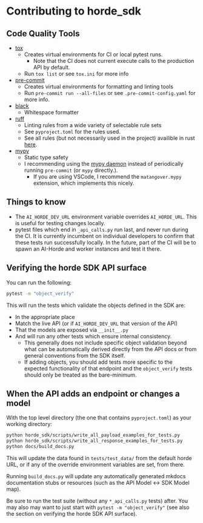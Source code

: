 # Contributing to horde_sdk

## Code Quality Tools

* [tox](https://tox.wiki/)
  * Creates virtual environments for CI or local pytest runs.
    * Note that the CI does not current execute calls to the production API by default.
  * Run `tox list` or see `tox.ini` for more info
* [pre-commit](https://pre-commit.com/)
  * Creates virtual environments for formatting and linting tools
  * Run `pre-commit run --all-files` or see `.pre-commit-config.yaml` for more info.
* [black](https://github.com/psf/black)
  * Whitespace formatter
* [ruff](https://github.com/astral-sh/ruff)
  * Linting rules from a wide variety of selectable rule sets
  * See `pyproject.toml` for the rules used.
  * See all rules (but not necessarily used in the project) availible in rust [here](https://beta.ruff.rs/docs/rules/).
* [mypy](https://mypy-lang.org/)
  * Static type safety
  * I recommending using the [mypy daemon](https://mypy.readthedocs.io/en/stable/mypy_daemon.html) instead of periodically running `pre-commit` (or `mypy` directly.).
    * If you are using VSCode, I recommend the `matangover.mypy` extension, which implements this nicely.

## Things to know

* The `AI_HORDE_DEV_URL` environment variable overrides `AI_HORDE_URL`. This is useful for testing changes locally.
* pytest files which end in `_api_calls.py` run last, and never run during the CI. It is currently incumbent on individual developers to confirm that these tests run successfully locally. In the future, part of the CI will be to spawn an AI-Horde and worker instances and test it there.

## Verifying the horde SDK API surface

You can run the following:

```bash
pytest -m "object_verify"
```

This will run the tests which validate the objects defined in the SDK are:

* In the appropriate place
* Match the live API (or if `AI_HORDE_DEV_URL` that version of the API)
* That the models are exposed via `__init__.py`
* And will run any other tests which ensure internal consistency.
  * This generally does not include specific object validation beyond what can be automatically derived directly from the API docs or from general conventions from the SDK itself.
  * If adding objects, you should add tests more specific to the expected functionality of that endpoint and the `object_verify` tests should only be treated as the bare-minimum.

## When the API adds an endpoint or changes a model

With the top level directory (the one that contains `pyproject.toml`) as your working directory:

```bash
python horde_sdk/scripts/write_all_payload_examples_for_tests.py
python horde_sdk/scripts/write_all_response_examples_for_tests.py
python docs/build_docs.py
```

This will update the data found in `tests/test_data/` from the default horde URL, or if any of the override environment variables are set, from there.

Running `build_docs.py` will update any automatically generated mkdocs documentation stubs or resources (such as the API Model <-> SDK Model map).

Be sure to run the test suite (without any `*_api_calls.py` tests) after. You may also may want to just start with `pytest -m "object_verify"` (see also the section on verifying the horde SDK API surface).
